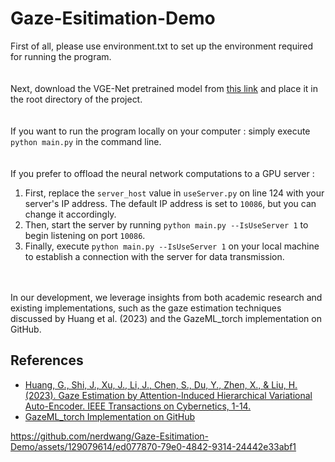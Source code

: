 # Gaze-Esitimation-Demo
First of all, please use environment.txt to set up the environment required for running the program.<br><br><br>
Next, download the VGE-Net pretrained model from [this link](https://mega.nz/file/AMxSnDKD#aZrwHfSiPu6-XtUas4Q1HbaePIZOvkyupiTnB2n8upc) and place it in the root directory of the project.<br><br><br>
If you want to run the program locally on your computer : simply execute `python main.py` in the command line. <br><br><br>
If you prefer to offload the neural network computations to a GPU server : <br>
1. First, replace the `server_host` value in `useServer.py` on line 124 with your server's IP address. The default IP address is set to `10086`, but you can change it accordingly. <br>
2. Then, start the server by running `python main.py --IsUseServer 1` to begin listening on port `10086`. <br>
3. Finally, execute `python main.py --IsUseServer 1` on your local machine to establish a connection with the server for data transmission.<br><br><br>

In our development, we leverage insights from both academic research and existing implementations, such as the gaze estimation techniques discussed by Huang et al. (2023) and the GazeML_torch implementation on GitHub.

## References

- [Huang, G., Shi, J., Xu, J., Li, J., Chen, S., Du, Y., Zhen, X., & Liu, H. (2023). Gaze Estimation by Attention-Induced Hierarchical Variational Auto-Encoder. IEEE Transactions on Cybernetics, 1-14.](https://doi.org/10.1109/TCYB.2023.3312392)
- [GazeML_torch Implementation on GitHub](https://github.com/J094/GazeML_torch)




https://github.com/nerdwang/Gaze-Esitimation-Demo/assets/129079614/ed077870-79e0-4842-9314-24442e33abf1

